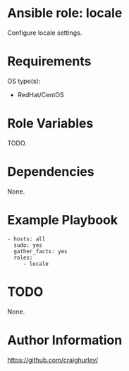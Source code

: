 # Ansible role: locale

Configure locale settings.

# Requirements

OS type(s):
- RedHat/CentOS

# Role Variables

TODO.

# Dependencies

None.

# Example Playbook

    - hosts: all
      sudo: yes
      gather_facts: yes
      roles:
         - locale

# TODO

None.

# Author Information

https://github.com/craighurley/
